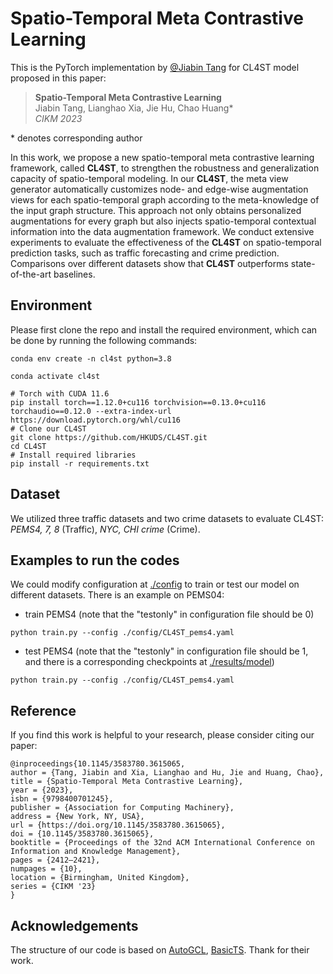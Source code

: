 # Spatio-Temporal Meta Contrastive Learning

This is the PyTorch implementation by <a href='https://github.com/tjb-tech'>@Jiabin Tang</a> for CL4ST model proposed in this paper:

 >**Spatio-Temporal Meta Contrastive Learning**  
 > Jiabin Tang, Lianghao Xia, Jie Hu, Chao Huang*\
 >*CIKM 2023*

\* denotes corresponding author


In this work, we propose a new spatio-temporal meta contrastive learning framework, called **CL4ST**, to strengthen the robustness and generalization capacity of spatio-temporal modeling. In our **CL4ST**, the meta view generator automatically customizes node- and edge-wise augmentation views for each spatio-temporal graph according to the meta-knowledge of the input graph structure. This approach not only obtains personalized augmentations for every graph but also injects spatio-temporal contextual information into the data augmentation framework. We conduct extensive experiments to evaluate the effectiveness of the **CL4ST** on spatio-temporal prediction tasks, such as traffic forecasting and crime prediction. Comparisons over different datasets show that **CL4ST** outperforms state-of-the-art baselines.

## Environment

Please first clone the repo and install the required environment, which can be done by running the following commands:

```shell
conda env create -n cl4st python=3.8

conda activate cl4st

# Torch with CUDA 11.6
pip install torch==1.12.0+cu116 torchvision==0.13.0+cu116 torchaudio==0.12.0 --extra-index-url https://download.pytorch.org/whl/cu116
# Clone our CL4ST
git clone https://github.com/HKUDS/CL4ST.git
cd CL4ST
# Install required libraries
pip install -r requirements.txt
```



##  Dataset

We utilized three traffic datasets and two crime datasets to evaluate CL4ST: *PEMS4, 7, 8* (Traffic), *NYC, CHI crime* (Crime).

## Examples to run the codes

We could modify configuration at [./config](https://github.com/HKUDS/STExplainer/config) to train or test our model on different datasets. There is an example on PEMS04: 

  - train PEMS4 (note that the "testonly" in configuration file should be 0)

```shell
python train.py --config ./config/CL4ST_pems4.yaml
```

  - test PEMS4 (note that the "testonly" in configuration file should be 1, and there is a corresponding checkpoints at [./results/model](https://github.com/HKUDS/STExplainer/results/model))

```shell
python train.py --config ./config/CL4ST_pems4.yaml
```



## Reference
If you find this work is helpful to your research, please consider citing our paper:
```
@inproceedings{10.1145/3583780.3615065,
author = {Tang, Jiabin and Xia, Lianghao and Hu, Jie and Huang, Chao},
title = {Spatio-Temporal Meta Contrastive Learning},
year = {2023},
isbn = {9798400701245},
publisher = {Association for Computing Machinery},
address = {New York, NY, USA},
url = {https://doi.org/10.1145/3583780.3615065},
doi = {10.1145/3583780.3615065},
booktitle = {Proceedings of the 32nd ACM International Conference on Information and Knowledge Management},
pages = {2412–2421},
numpages = {10},
location = {Birmingham, United Kingdom},
series = {CIKM '23}
}
```



## Acknowledgements
The structure of our code is based on [AutoGCL](https://github.com/Somedaywilldo/AutoGCL), [BasicTS](https://github.com/zezhishao/BasicTS). Thank for their work.
